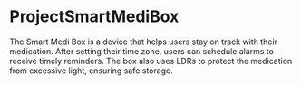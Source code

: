 # ProjectSmartMediBox
The Smart Medi Box is a device that helps users stay on track with their medication. After setting their time zone, users can schedule alarms to receive timely reminders. The box also uses LDRs to protect the medication from excessive light, ensuring safe storage.
